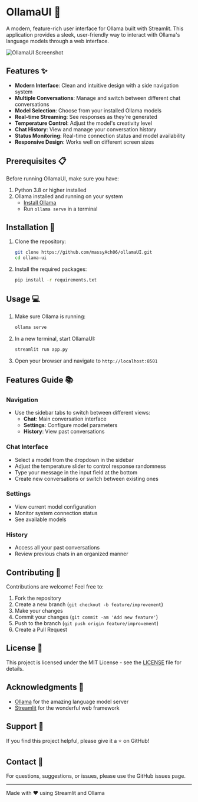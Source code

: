 # OllamaUI 🤖

A modern, feature-rich user interface for Ollama built with Streamlit. This application provides a sleek, user-friendly way to interact with Ollama's language models through a web interface.

![OllamaUI Screenshot](screenshot.png)

## Features ✨

- **Modern Interface**: Clean and intuitive design with a side navigation system
- **Multiple Conversations**: Manage and switch between different chat conversations
- **Model Selection**: Choose from your installed Ollama models
- **Real-time Streaming**: See responses as they're generated
- **Temperature Control**: Adjust the model's creativity level
- **Chat History**: View and manage your conversation history
- **Status Monitoring**: Real-time connection status and model availability
- **Responsive Design**: Works well on different screen sizes

## Prerequisites 📋

Before running OllamaUI, make sure you have:

1. Python 3.8 or higher installed
2. Ollama installed and running on your system
   - [Install Ollama](https://ollama.ai/download)
   - Run `ollama serve` in a terminal

## Installation 🚀

1. Clone the repository:
   ```bash
   git clone https://github.com/massyAch06/ollamaUI.git
   cd ollama-ui
   ```

2. Install the required packages:
   ```bash
   pip install -r requirements.txt
   ```

## Usage 💻

1. Make sure Ollama is running:
   ```bash
   ollama serve
   ```

2. In a new terminal, start OllamaUI:
   ```bash
   streamlit run app.py
   ```

3. Open your browser and navigate to `http://localhost:8501`

## Features Guide 📚

### Navigation
- Use the sidebar tabs to switch between different views:
  - **Chat**: Main conversation interface
  - **Settings**: Configure model parameters
  - **History**: View past conversations

### Chat Interface
- Select a model from the dropdown in the sidebar
- Adjust the temperature slider to control response randomness
- Type your message in the input field at the bottom
- Create new conversations or switch between existing ones

### Settings
- View current model configuration
- Monitor system connection status
- See available models

### History
- Access all your past conversations
- Review previous chats in an organized manner

## Contributing 🤝

Contributions are welcome! Feel free to:

1. Fork the repository
2. Create a new branch (`git checkout -b feature/improvement`)
3. Make your changes
4. Commit your changes (`git commit -am 'Add new feature'`)
5. Push to the branch (`git push origin feature/improvement`)
6. Create a Pull Request

## License 📄

This project is licensed under the MIT License - see the [LICENSE](LICENSE) file for details.

## Acknowledgments 🙏

- [Ollama](https://ollama.ai/) for the amazing language model server
- [Streamlit](https://streamlit.io/) for the wonderful web framework

## Support 💪

If you find this project helpful, please give it a ⭐️ on GitHub!

## Contact 📧

For questions, suggestions, or issues, please use the GitHub issues page.

---
Made with ❤️ using Streamlit and Ollama
